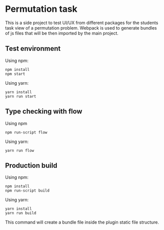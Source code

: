 # Permutation task

This is a side project to test UI/UX from different packages for the students task view of a permutation problem.
Webpack is used to generate bundles of js files that will be then imported by the main project.

## Test environment
Using npm:
```
npm install
npm start
```
Using yarn:
```
yarn install
yarn run start
```

## Type checking with flow
Using npm
```
npm run-script flow
```
Using yarn:
```
yarn run flow
```

## Production build
Using npm:
```
npm install
npm run-script build
```
Using yarn:
```
yarn install
yarn run build
```
This command will create a bundle file inside the plugin static file structure.
